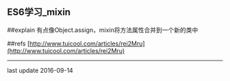## ES6学习_mixin

##explain 
有点像Object.assign，mixin将方法属性合并到一个新的类中


##refs
[http://www.tuicool.com/articles/rei2Mru](http://www.tuicool.com/articles/rei2Mru)

* * *
last update 2016-09-14